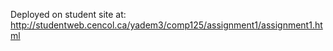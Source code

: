 Deployed on student site at: http://studentweb.cencol.ca/yadem3/comp125/assignment1/assignment1.html
